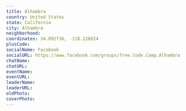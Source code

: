 ```yaml
---
title: Alhambra
country: United States
state: California
city: Alhambra
neighborhood: 
coordinates: 34.092736, -118.126824
plusCode:
socialName: Facebook
socialURL: https://www.facebook.com/groups/free.Code.Camp.Alhambra
chatName:
chatURL:
eventName:
eventURL:
leaderName:
leaderURL:
oldPhoto: 
coverPhoto:
---
```

